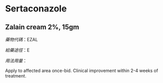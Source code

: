 # Sertaconazole

## Zalain cream 2%, 15gm

*藥物代碼*：EZAL

*給藥途徑*：E

*用法用量*：

Apply to affected area once-bid. Clinical improvement within 2-4 weeks of treatment.


